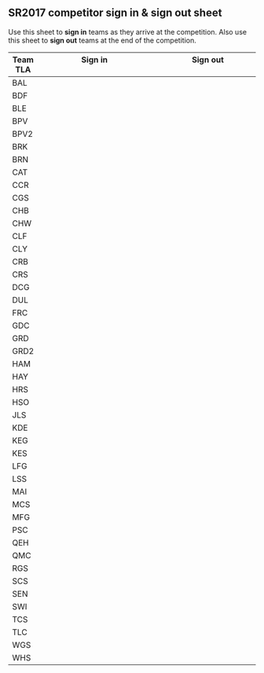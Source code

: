## SR2017 competitor sign in & sign out sheet
Use this sheet to **sign in** teams as they arrive at the competition. Also use this sheet to **sign out** teams at the end of the competition.

| Team TLA  | Sign in &nbsp;&nbsp;&nbsp;&nbsp;&nbsp;&nbsp;&nbsp;&nbsp;&nbsp;&nbsp;&nbsp;&nbsp;&nbsp;&nbsp;&nbsp;&nbsp;&nbsp;&nbsp;&nbsp;&nbsp;&nbsp;&nbsp;&nbsp;&nbsp;&nbsp;&nbsp;&nbsp;&nbsp;&nbsp;&nbsp;&nbsp;&nbsp;&nbsp;&nbsp;&nbsp;&nbsp;&nbsp;&nbsp;&nbsp;&nbsp;&nbsp;&nbsp;&nbsp;&nbsp;&nbsp;&nbsp;&nbsp;&nbsp;&nbsp;&nbsp; | Sign out &nbsp;&nbsp;&nbsp;&nbsp;&nbsp;&nbsp;&nbsp;&nbsp;&nbsp;&nbsp;&nbsp;&nbsp;&nbsp;&nbsp;&nbsp;&nbsp;&nbsp;&nbsp;&nbsp;&nbsp;&nbsp;&nbsp;&nbsp;&nbsp;&nbsp;&nbsp;&nbsp;&nbsp;&nbsp;&nbsp;&nbsp;&nbsp;&nbsp;&nbsp;&nbsp;&nbsp;&nbsp;&nbsp;&nbsp;&nbsp;&nbsp;&nbsp;&nbsp;&nbsp;&nbsp;&nbsp;&nbsp;&nbsp;&nbsp;&nbsp; |
| --------- | ------- | -------- |
| BAL | |
| BDF | |
| BLE | |
| BPV | |
| BPV2 | |
| BRK | |
| BRN | |
| CAT | |
| CCR | |
| CGS | |
| CHB | |
| CHW | |
| CLF | |
| CLY | |
| CRB | |
| CRS | |
| DCG | |
| DUL | |
| FRC | |
| GDC | |
| GRD | |
| GRD2 | |
| HAM | |
| HAY | |
| HRS | |
| HSO | |
| JLS | |
| KDE | |
| KEG | |
| KES | |
| LFG | |
| LSS | |
| MAI | |
| MCS | |
| MFG | |
| PSC | |
| QEH | |
| QMC | |
| RGS | |
| SCS | |
| SEN | |
| SWI | |
| TCS | |
| TLC | |
| WGS | |
| WHS | |
